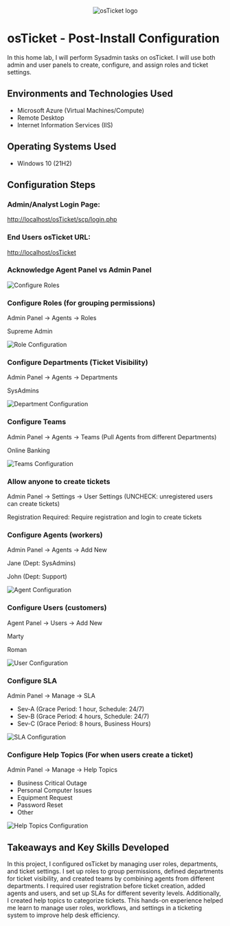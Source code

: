 <p align="center">
  <img src="https://i.imgur.com/Clzj7Xs.png" alt="osTicket logo"/>
</p>

<h1>osTicket - Post-Install Configuration</h1>
In this home lab, I will perform Sysadmin tasks on osTicket. I will use both admin and user panels to create, configure, and assign roles and ticket settings.<br />

<h2>Environments and Technologies Used</h2>

- Microsoft Azure (Virtual Machines/Compute)
- Remote Desktop
- Internet Information Services (IIS)

<h2>Operating Systems Used </h2>

- Windows 10 (21H2)

<h2>Configuration Steps</h2>

<h3>Admin/Analyst Login Page:</h3>
<p><a href="http://localhost/osTicket/scp/login.php">http://localhost/osTicket/scp/login.php</a></p>

<h3>End Users osTicket URL:</h3>
<p><a href="http://localhost/osTicket">http://localhost/osTicket</a></p>

<h3>Acknowledge Agent Panel vs Admin Panel</h3>
<p><img src="https://github.com/user-attachments/assets/5173b4ca-7833-4f4c-acb0-5b01779e6b8a" alt="Configure Roles"></p>

<h3>Configure Roles (for grouping permissions)</h3>
<p>Admin Panel -> Agents -> Roles</p>
<p>Supreme Admin</p>
<p><img src="https://github.com/user-attachments/assets/00adf293-029f-437a-9a4d-de5f6280c3a6" alt="Role Configuration"></p>

<h3>Configure Departments (Ticket Visibility)</h3>
<p>Admin Panel -> Agents -> Departments</p>
<p>SysAdmins</p>
<p><img src="https://github.com/user-attachments/assets/fa91d680-07ec-41fc-b831-5a9fc7331ea9" alt="Department Configuration"></p>

<h3>Configure Teams</h3>
<p>Admin Panel -> Agents -> Teams (Pull Agents from different Departments)</p>
<p>Online Banking</p>
<p><img src="https://github.com/user-attachments/assets/fbe529b3-a295-4a60-a183-18542923e619" alt="Teams Configuration"></p>

<h3>Allow anyone to create tickets</h3>
<p>Admin Panel -> Settings -> User Settings (UNCHECK: unregistered users can create tickets)</p>
<p>Registration Required: Require registration and login to create tickets</p>

<h3>Configure Agents (workers)</h3>
<p>Admin Panel -> Agents -> Add New</p>
<p>Jane (Dept: SysAdmins)</p>
<p>John (Dept: Support)</p>
<p><img src="https://github.com/user-attachments/assets/04f0a3c3-3898-4db9-8ea9-44e196db2af6" alt="Agent Configuration"></p>

<h3>Configure Users (customers)</h3>
<p>Agent Panel -> Users -> Add New</p>
<p>Marty</p>
<p>Roman</p>
<p><img src="https://github.com/user-attachments/assets/cd174c87-cb49-49cd-bf65-29940388025e" alt="User Configuration"></p>

<h3>Configure SLA</h3>
<p>Admin Panel -> Manage -> SLA</p>
<ul>
  <li>Sev-A (Grace Period: 1 hour, Schedule: 24/7)</li>
  <li>Sev-B (Grace Period: 4 hours, Schedule: 24/7)</li>
  <li>Sev-C (Grace Period: 8 hours, Business Hours)</li>
</ul>
<p><img src="https://github.com/user-attachments/assets/05df48ac-8fe2-41b4-80af-86fa8b36d0aa" alt="SLA Configuration"></p>

<h3>Configure Help Topics (For when users create a ticket)</h3>
<p>Admin Panel -> Manage -> Help Topics</p>
<ul>
  <li>Business Critical Outage</li>
  <li>Personal Computer Issues</li>
  <li>Equipment Request</li>
  <li>Password Reset</li>
  <li>Other</li>
</ul>
<p><img src="https://github.com/user-attachments/assets/712ad11f-1e71-4e1e-b517-233fb56b850e" alt="Help Topics Configuration"></p>

<h2>Takeaways and Key Skills Developed</h2>
In this project, I configured osTicket by managing user roles, departments, and ticket settings. I set up roles to group permissions, defined departments for ticket visibility, and created teams by combining agents from different departments. I required user registration before ticket creation, added agents and users, and set up SLAs for different severity levels. Additionally, I created help topics to categorize tickets. This hands-on experience helped me learn to manage user roles, workflows, and settings in a ticketing system to improve help desk efficiency.
